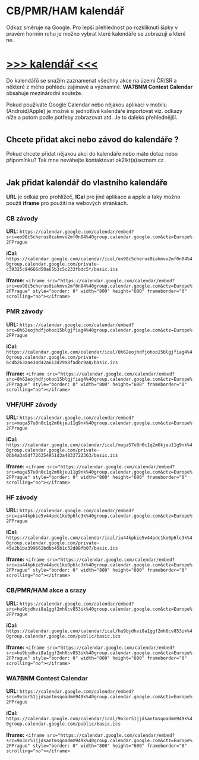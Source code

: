 # CB/PMR/HAM kalendář 

Odkaz směruje na Google. Pro lepší přehlednost po rozkliknutí šipky v pravém horním rohu je možno vybrat které kalendáře se zobrazují a které ne.

# [>>> kalendář <<<](https://calendar.google.com/calendar/embed?src=hu9bjdhvi8a1ggf2mh6cv853ik%40group.calendar.google.com&src=iu44kpkie5v44pdc1ko0p6lc3k%40group.calendar.google.com&src=muga57u8n0c1q2m6kjeu11g9nk%40group.calendar.google.com&src=0h62eojhdfjohoo15blgjfiag4%40group.calendar.google.com&src=eo98c5cherus0iakmvv2mf0n84%40group.calendar.google.com&src=9o3or51jjdsantmsqoadmm949k%40group.calendar.google.com&ctz=Europe%2FPrague)

Do kalendářů se snažím zaznamenat všechny akce na území ČR/SR a některé z mého pohledu zajimavé a významné. **WA7BNM Contest Calendar** obsahuje mezinárodní souteže.

Pokud používáte Google Calendar nebo nějakou aplikaci v mobilu (Android/Apple) je možné si jednotlivé kalendáře importovat viz. odkazy níže a potom podle potřeby zobrazovat atd. Je to daleko přehlednější.
#

## Chcete přidat akci nebo závod do kalendáře ?
Pokud chcete přidat nějakou akci do kalendáře nebo máte dotaz nebo připomínku? Tak mne neváhejte kontaktovat ok2ikt(a)seznam.cz .

#

##  Jak přidat kalendář do vlastního kalendáře

**URL** je odkaz pro prohlížeč, **ICal** pro jiné aplikace a apple a taky možno použít **iframe** pro použití na webových stránkách.

### CB závody
**URL:** ```https://calendar.google.com/calendar/embed?src=eo98c5cherus0iakmvv2mf0n84%40group.calendar.google.com&ctz=Europe%2FPrague```

**iCal:** ```https://calendar.google.com/calendar/ical/eo98c5cherus0iakmvv2mf0n84%40group.calendar.google.com/private-c39325c94666d50a65b3c5c233fbdc5f/basic.ics```

**Iframe:** ```<iframe src="https://calendar.google.com/calendar/embed?src=eo98c5cherus0iakmvv2mf0n84%40group.calendar.google.com&ctz=Europe%2FPrague" style="border: 0" width="800" height="600" frameborder="0" scrolling="no"></iframe>```

### PMR závody

**URL:** ```https://calendar.google.com/calendar/embed?src=0h62eojhdfjohoo15blgjfiag4%40group.calendar.google.com&ctz=Europe%2FPrague```

**iCal:** ```https://calendar.google.com/calendar/ical/0h62eojhdfjohoo15blgjfiag4%40group.calendar.google.com/private-6c4b263aae34d42a613d29a8fadbc9a8/basic.ics```

**Iframe:** ```<iframe src="https://calendar.google.com/calendar/embed?src=0h62eojhdfjohoo15blgjfiag4%40group.calendar.google.com&ctz=Europe%2FPrague" style="border: 0" width="800" height="600" frameborder="0" scrolling="no"></iframe>```

### VHF/UHF závody

**URL:** ```https://calendar.google.com/calendar/embed?src=muga57u8n0c1q2m6kjeu11g9nk%40group.calendar.google.com&ctz=Europe%2FPrague```

**iCal:** ```https://calendar.google.com/calendar/ical/muga57u8n0c1q2m6kjeu11g9nk%40group.calendar.google.com/private-0bb4a3a5df726354951d3a4833722363/basic.ics```

**Iframe:** ```<iframe src="https://calendar.google.com/calendar/embed?src=muga57u8n0c1q2m6kjeu11g9nk%40group.calendar.google.com&ctz=Europe%2FPrague" style="border: 0" width="800" height="600" frameborder="0" scrolling="no"></iframe>```

### HF závody

**URL:** ```https://calendar.google.com/calendar/embed?src=iu44kpkie5v44pdc1ko0p6lc3k%40group.calendar.google.com&ctz=Europe%2FPrague```

**iCal:** ```https://calendar.google.com/calendar/ical/iu44kpkie5v44pdc1ko0p6lc3k%40group.calendar.google.com/private-45e2b1ba399662bdbb45b1c32d88fb07/basic.ics```

**Iframe:** ```<iframe src="https://calendar.google.com/calendar/embed?src=iu44kpkie5v44pdc1ko0p6lc3k%40group.calendar.google.com&ctz=Europe%2FPrague" style="border: 0" width="800" height="600" frameborder="0" scrolling="no"></iframe>```

### CB/PMR/HAM akce a srazy

**URL:** ```https://calendar.google.com/calendar/embed?src=hu9bjdhvi8a1ggf2mh6cv853ik%40group.calendar.google.com&ctz=Europe%2FPrague```

**iCal:** ```https://calendar.google.com/calendar/ical/hu9bjdhvi8a1ggf2mh6cv853ik%40group.calendar.google.com/public/basic.ics```

**Iframe:** ```<iframe src="https://calendar.google.com/calendar/embed?src=hu9bjdhvi8a1ggf2mh6cv853ik%40group.calendar.google.com&ctz=Europe%2FPrague" style="border: 0" width="800" height="600" frameborder="0" scrolling="no"></iframe>```

### WA7BNM Contest Calendar

**URL:** ```https://calendar.google.com/calendar/embed?src=9o3or51jjdsantmsqoadmm949k%40group.calendar.google.com&ctz=Europe%2FPrague```

**iCal:** ```https://calendar.google.com/calendar/ical/9o3or51jjdsantmsqoadmm949k%40group.calendar.google.com/public/basic.ics```

**Iframe:** ```<iframe src="https://calendar.google.com/calendar/embed?src=9o3or51jjdsantmsqoadmm949k%40group.calendar.google.com&ctz=Europe%2FPrague" style="border: 0" width="800" height="600" frameborder="0" scrolling="no"></iframe>```

